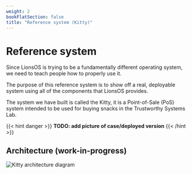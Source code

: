 ```yaml
---
weight: 2
bookFlatSection: false
title: "Reference system (Kitty)"
---
```


# Reference system

Since LionsOS is trying to be a fundamentally different operating system,
we need to teach people how to properly use it.

The purpose of this reference system is to show off a real, deployable
system using all of the components that LionsOS provides.

The system we have built is called the Kitty, it is a Point-of-Sale (PoS)
system intended to be used for buying snacks in the Trustworthy Systems
Lab.

{{< hint danger >}}
**TODO: add picture of case/deployed version**
{{< /hint >}}

## Architecture (work-in-progress)

![Kitty architecture diagram](/kitty.png)
